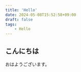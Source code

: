 ```yaml
---
title: 'Hello'
date: 2024-05-08T15:52:58+09:00
draft: false
tags:
    - Hello
---
```

## こんにちは
おはようございます。